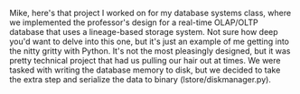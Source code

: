 Mike, here's that project I worked on for my database systems class, where we implemented the professor's design for a real-time OLAP/OLTP database that uses a lineage-based storage system. Not sure how deep you'd want to delve into this one, but it's just an example of me getting into the nitty gritty with Python. It's not the most pleasingly designed, but it was pretty technical project that had us pulling our hair out at times. We were tasked with writing the database memory to disk, but we decided to take the extra step and serialize the data to binary (lstore/diskmanager.py).
